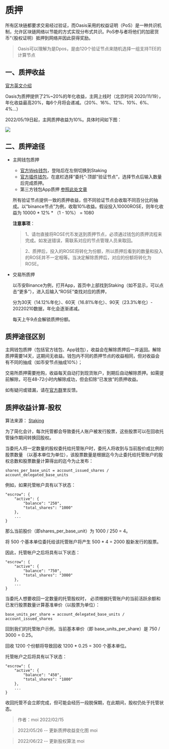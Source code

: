 # 质押

所有区块链都要求交易经过验证，而Oasis采用的权益证明（PoS）是一种共识机制，允许区块链网络以节能的方式实现分布式共识。PoS参与者将他们的加密货币“（股权证明）抵押到网络并因此获得奖励。

> Oasis可以理解为是Dpos，是由120个验证节点来随机选择一组支持TEE的计算节点

## 一、质押收益

[官方英文介绍](https://docs.oasis.dev/oasis-network-primer/token-metrics-and-distribution/#staking-incentives)

Oasis为质押提供了2%~20%的年化收益，主网上线时（北京时间 2020/11/19），年化收益最高20%，每6个月将会递减。（20%、16%、12%、10%、6%、4%...）

2022/05/19日起，主网质押收益为10%。具体时间如下图：

![](https://docs.oasis.dev/assets/images/token_rewards-25f6cec65985e8bcc2dc4fffee64b72a.png)

## 二、质押途径

- 主网钱包质押
    - [官方Web钱包](https://wallet.oasisprotocol.org/account/oasis1qr8yzhlcrxc3cmn7eha0pjhdve3swndu65slsrh3)，登陆后在左侧切换到Staking
    - [官方插件钱包](https://chrome.google.com/webstore/detail/oasis-wallet/ppdadbejkmjnefldpcdjhnkpbjkikoip?hl=zh-CN)，在底栏选择“委托”-顶部“验证节点”，选择节点后输入数量后完成质押。
    - 第三方钱包App质押 [参照此处文章](https://mp.weixin.qq.com/s?__biz=Mzg3MTUxNTI5Mg==&mid=2247484615&idx=1&sn=eedc27d12f61008a2f7caf09cda4cd13&chksm=cefc1134f98b9822ef4bc86b770bd35442113cf510d81639bed09e3dbbdf95c952be9d1052b7&scene=21#wechat_redirect)

    所有验证节点提供一致的质押收益，但不同验证节点会收取不同百分比的抽成。以“binance节点”为例，收取10%收益。假设投入10000ROSE，则年化收益为 10000 * 12% * （1 - 10%） = 1080

   **注意事项**：

   > 1、请勿直接将ROSE代币发送到质押节点，必须通过钱包的质押流程来完成。如发送错误，需联系对应的节点管理人员来取回。

   > 2、质押后，投入的ROSE将转化为份额，所以质押后看到的数量和投入的ROSE并不一定相等。当决定解除质押后，对应的份额将转化为ROSE。

   

-  交易所质押

   以币安Binance为例，打开App，首页中上部找到Staking（如不显示，可以点击“更多”），进入后输入“ROSE”查找对应的质押，

   分为30天（14.12%年化）、60天（16.81%年化）、90天（23.3%年化）- 20220210数据，年化会逐渐递减。

   每天上午9点会解锁质押份额。


## 质押途径区别

   主网钱包质押（包括官方钱包、App钱包），收益会在解除质押后一并返回。解除质押需要14天，这期间无收益。钱包内不同的质押节点的收益相同，但对收益会有不同的抽成（如币安节点抽成10%）；
   
   交易所质押需要抢购，收益每天自动打到现货账户，到期后自动解除质押。如需提前解除，可在48-72小时内解除成功，但会扣除“已发放”的质押收益。

如有疑问或错漏，请在[官方群](https://t.me/oasisnetworkchina)里反馈。

## 质押收益计算-股权
算法来源： [Staking](https://docs.oasis.dev/oasis-core/consensus/services/staking#general)

为了简化会计，每次托管都会导致委托人账户被发行股票，这些股票可以在回收托管操作期间转换回股权。

当委托人将一定数量的股权委托给托管账户时，委托人将收到与当前股价成比例的股票数量 （以基本单位为单位），该股票数量是根据迄今为止委托给托管账户的股权总数和股票数量计算得出的迄今为止发布：

```
shares_per_base_unit = account_issued_shares / account_delegated_base_units
```

例如，如果托管帐户具有以下状态：
```
"escrow": {
    "active": {
        "balance": "250",
        "total_shares": "1000"
    },
    ...
}
```
那么当前股价（即shares_per_base_unit）为 1000 / 250 = 4。

将 500 个基本单位委托给该托管账户将产生 500 * 4 = 2000 股新发行的股票。

因此，托管帐户之后将具有以下状态：
```
"escrow": {
    "active": {
        "balance": "750",
        "total_shares": "3000"
    },
    ...
}
```
当委托人想要收回一定数量的托管股权时， 必须根据托管账户的当前活跃余额和已发行股票数量计算基准单价（以股票为单位）：
```
base_units_per_share = account_delegated_base_units / account_issued_shares
```
回到我们的托管账户示例，当前基本单价（即 base_units_per_share）是 750 / 3000 = 0.25。

回收 1200 个份额将导致回收 1200 * 0.25 = 300 个基本单位。

托管帐户之后将具有以下状态：
```
"escrow": {
    "active": {
        "balance": "450",
        "total_shares": "1800"
    },
    ...
}
```
收回托管不会立即完成，但可能会经历一段脱保期，在此期间，股权仍处于托管状态。

  > 作者：moi 2022/02/15

  > 2022/05/26 -- 更新质押收益变化图 moi

  > 2022/06/22 -- 更新股权算法 moi
